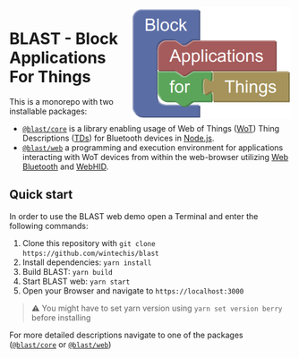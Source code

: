 <img src="packages/web/public/assets/media/logo.png" alt="BLAST logo" title="BLAST" align="right" height="200" />

# BLAST - Block Applications For Things
This is a monorepo with two installable packages:
* [`@blast/core`](./packages/core/) is a library enabling usage of Web of Things ([WoT](https://www.w3.org/TR/wot-architecture/)) Thing Descriptions ([TDs](https://www.w3.org/2019/wot/td)) for Bluetooth devices in [Node.js](https://nodejs.org/).
* [`@blast/web`](./packages/web/) a programming and execution environment for applications interacting with WoT devices from within the web-browser utilizing [Web Bluetooth](https://webbluetoothcg.github.io/web-bluetooth/) and [WebHID](https://wicg.github.io/webhid/).

## Quick start
In order to use the BLAST web demo open a Terminal and enter the following commands:
1. Clone this repository with `git clone https://github.com/wintechis/blast`
2. Install dependencies: `yarn install`
4. Build BLAST: `yarn build`
5. Start BLAST web: `yarn start`
6. Open your Browser and navigate to `https://localhost:3000`

> :warning: You might have to set yarn version using `yarn set version berry` before installing

For more detailed descriptions navigate to one of the packages ([`@blast/core`](./packages/core/) or [`@blast/web`](./packages/web/))
